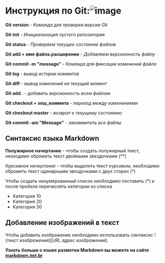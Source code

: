 # Инструкция по Git:![image](https://media.istockphoto.com/photos/instruction-manual-picture-id173243132?k=20&m=173243132&s=612x612&w=0&h=_67n6k7qMQsg5Dqjhi_PAo84CHmcXJs-HEA1hbZANIc=)

**Git version** - *Команда для проверки версии Git*

**Git init** - *Инициализация пустого репозитория*

**Git status** - *Проверяем текущее состояние файлов*

**Git add + имя файла.расширение** - *Добавляем версионность файлу*

**Git commit -m "message"** - *Команда для фиксации изменений файла*

**Git log** - *вывод истории коммитов*

**Git diff** - *вывод изменений на текущий момент*

**Git add .** - *добавить версионность всем файлам*

**Git checkout + хеш_коммита** - *переход между изменениями*

**Git checkout master** - *возврат к текущему состоянию*

**Git commit -am "Message"** - *закоммитить все файлы*

## Синтаксис языка Markdown

**Полужирное начертание** - чтобы создать полужирный текст, неоходимо обромить текст двойными звездочками (**)

*Курсивное начертание* - чтобы выделить текст курсивом, необходимо обромить текст одинарными звездочками с двух сторон (*)

Чтобы создать ненумерованный список необходимо поставить (*) и после пробела перечислять категории из списка
* Категория 10
* Категория 20
* Категория 30

## Добавление изображений в текст

Чтобы добавить изображение необходимо использовать синтаксис !(*текст изображения*)[*URL адрес изображения*].

**Узнать больше о языке разметки Markdown вы можете на сайте [markdown.net.br](https://ru.markdown.net.br/bazovyy-sintaksis/)**